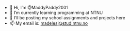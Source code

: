 - 👋 Hi, I’m @MaddyPaddy2001
- 🌱 I’m currently learning programming at NTNU
- 💞️ I'll be posting my school assignments and projects here
- 📫 My email is: madelesj@stud.ntnu.no

<!---
MaddyPaddy2001/MaddyPaddy2001 is a ✨ special ✨ repository because its `README.md` (this file) appears on your GitHub profile.
You can click the Preview link to take a look at your changes.
--->
